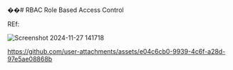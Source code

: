 ��#   R B A C 
 
 Role Based Access Control


REf:

![Screenshot 2024-11-27 141718](https://github.com/user-attachments/assets/08b361d2-0c28-4795-ba7f-69eb3b1db761)






https://github.com/user-attachments/assets/e04c6cb0-9939-4c6f-a28d-97e5ae08868b

